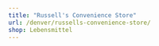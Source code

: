 ```yaml
---
title: "Russell's Convenience Store"
url: /denver/russells-convenience-store/
shop: Lebensmittel
---
```

